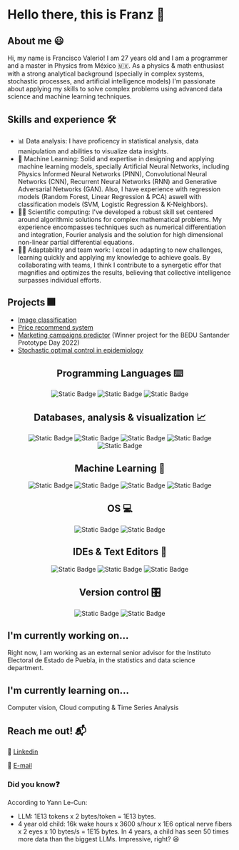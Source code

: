 # Hello there, this is Franz 🖖

## About me 😃

Hi, my name is Francisco Valerio! I am 27 years old and I am a programmer and a master in Physics from México 🇲🇽. As a physics & math enthusiast with a strong analytical background (specially in complex systems, stochastic processes, and artificial intelligence models) I'm passionate about applying my skills to solve complex problems using advanced data science and machine learning techniques.

## Skills and experience 🛠️

- 📊 Data analysis: I have proficency in statistical analysis, data manipulation and abilities to visualize data insights.
- 🤖 Machine Learning: Solid and expertise in designing and applying machine learning models, specially Artificial Neural Networks, including Physics Informed Neural Networks (PINN), Convolutional Neural Networks (CNN), Recurrent Neural Networks (RNN) and Generative Adversarial Networks (GAN). Also, I have experience with regression models (Random Forest, Linear Regression & PCA) aswell with classification models (SVM, Logistic Regression & K-Neighbors).
- 🧑‍🔬 Scientific computing: I've developed a robust skill set centered around algorithmic solutions for complex mathematical problems. My experience encompasses techniques such as numerical differentiation and integration, Fourier analysis and the solution for high dimensional non-linear partial differential equations.
- 🙋‍♂️ Adaptability and team work: I excel in adapting to new challenges, learning quickly and applying my knowledge to achieve goals. By collaborating with teams, I think I contribute to a synergetic effor that magnifies and optimizes the results, believing that collective intelligence surpasses individual efforts.

## Projects 🎆

- [Image classification](https://github.com/FranzValerio/image-classification-basics.git)
- [Price recommend system](https://github.com/FranzValerio/Predicci-n-Precios.git)
- [Marketing campaigns predictor](https://github.com/FranzValerio/Proyecto-Bola-de-cristal.git) (Winner project for the BEDU Santander Prototype Day 2022)
- [Stochastic optimal control in epidemiology](https://github.com/FranzValerio/Stochastic-epidemic-control.git)

<h2 align="center"> Programming Languages ⌨️ </h2>

<p align="center">
<img alt="Static Badge" src="https://img.shields.io/badge/Python-yellow?style=for-the-badge&logo=Python&logoColor=blue">
<img alt="Static Badge" src="https://img.shields.io/badge/R-blue?style=for-the-badge&logo=R&logoColor=white">
<img alt="Static Badge" src="https://img.shields.io/badge/Julia-%239932cc?style=for-the-badge&logo=Julia&logoColor=white">

</p>

<h2 align="center"> Databases, analysis & visualization 📈 </h2>

<p align="center"> 
<img alt="Static Badge" src="https://img.shields.io/badge/MySQL-%23228b22?style=for-the-badge&logo=MySQL&logoColor=white">
<img alt="Static Badge" src="https://img.shields.io/badge/MongoDB-%23ff0000?style=for-the-badge&logo=MongoDB&logoColor=white">
<img alt="Static Badge" src="https://img.shields.io/badge/Pandas-%23008080?style=for-the-badge&logo=pandas&logoColor=white">
<img alt="Static Badge" src="https://img.shields.io/badge/PowerBI-%23000080?style=for-the-badge&logo=Power%20BI&logoColor=white">
<img alt="Static Badge" src="https://img.shields.io/badge/ScikitLearn-%23ff8c00?style=for-the-badge&logo=scikit-learn&logoColor=white">
</p>

<h2 align="center"> Machine Learning 🧠 </h2>


<p align="center">
  
<img alt="Static Badge" src="https://img.shields.io/badge/TensorFlow-%23b22222?style=for-the-badge&logo=TensorFlow&logoColor=white">
<img alt="Static Badge" src="https://img.shields.io/badge/Keras-%23ffffe0?style=for-the-badge&logo=Keras&logoColor=black">
<img alt="Static Badge" src="https://img.shields.io/badge/MLflow-%23808000?style=for-the-badge&logo=MLflow&logoColor=white">
<img alt="Static Badge" src="https://img.shields.io/badge/Optuna-%234682b4?style=for-the-badge&logo=optuna&logoColor=white">

</p>

<h2 align="center"> OS 💻 </h2>

<p align="center">

<img alt="Static Badge" src="https://img.shields.io/badge/Windows-%23008080?style=for-the-badge&logo=Windows&logoColor=white">
<img alt="Static Badge" src="https://img.shields.io/badge/Linux-%23191970?style=for-the-badge&logo=Linux&logoColor=white">

</p>

<h2 align="center"> IDEs & Text Editors 📓 </h2>

<p align="center">

<img alt="Static Badge" src="https://img.shields.io/badge/Visual%20Studio-%236a5acd?style=for-the-badge&logo=Visual%20Studio&logoColor=white">
<img alt="Static Badge" src="https://img.shields.io/badge/Jupyter-orange?style=for-the-badge&logo=Jupyter&logoColor=white">
<img alt="Static Badge" src="https://img.shields.io/badge/Sublime%20Text-%232e8b57?style=for-the-badge&logo=Sublime%20Text&logoColor=white">

</p>

<h2 align="center"> Version control 🎛️ </h2>

<p align="center">

<img alt="Static Badge" src="https://img.shields.io/badge/Git-%23ff7f50?style=for-the-badge&logo=Git&logoColor=white">
<img alt="Static Badge" src="https://img.shields.io/badge/Github-%23191970?style=for-the-badge&logo=GitHub&logoColor=white">

</p>

## I'm currently working on...

Right now, I am working as an external senior advisor for the Instituto Electoral de Estado de Puebla, in the statistics and data science department.

## I'm currently learning on...

Computer vision, Cloud computing & Time Series Analysis

## Reach me out! 📬

💼 [Linkedin](https://www.linkedin.com/in/pkauu15/) 

📧 [E-mail](mailto:trainwerck1979@gmail.com)

### Did you know❓ 

According to Yann Le-Cun:

- LLM: 1E13 tokens x 2 bytes/token = 1E13 bytes.
- 4 year old child: 16k wake hours x 3600 s/hour x 1E6 optical nerve fibers x 2 eyes x 10 bytes/s = 1E15 bytes.
In 4 years, a child has seen 50 times more data than the biggest LLMs. Impressive, right? 😆

<!--
**FranzValerio/FranzValerio** is a ✨ _special_ ✨ repository because its `README.md` (this file) appears on your GitHub profile.

Here are some ideas to get you started:

- 🔭 I’m currently working on ...
- 🌱 I’m currently learning ...
- 👯 I’m looking to collaborate on ...
- 🤔 I’m looking for help with ...
- 💬 Ask me about ...
- 📫 How to reach me: ...
- 😄 Pronouns: ...
- ⚡ Fun fact: ...
-->
